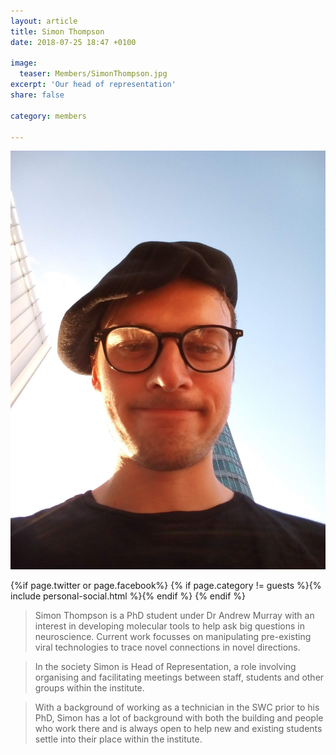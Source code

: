 ```yaml
---
layout: article
title: Simon Thompson
date: 2018-07-25 18:47 +0100

image:
  teaser: Members/SimonThompson.jpg
excerpt: 'Our head of representation'
share: false

category: members

---
```


![personImg](/images/Members/SimonThompson.jpg)



{%if page.twitter or page.facebook%}
{% if page.category != guests %}{% include personal-social.html %}{% endif %}
{% endif %}



> Simon Thompson is a PhD student under Dr Andrew Murray with an interest in developing molecular
 tools to help ask big questions in neuroscience. Current work focusses
  on manipulating pre-existing viral technologies to trace novel connections in novel directions.

> In the society Simon is Head of Representation, a role involving organising and facilitating
 meetings between staff, students and other groups within the institute.

> With a background of working as a technician in the SWC prior to his PhD,
 Simon has a lot of background with both the building and people who work there and is always open
  to help new and existing students settle into their place within the institute.



